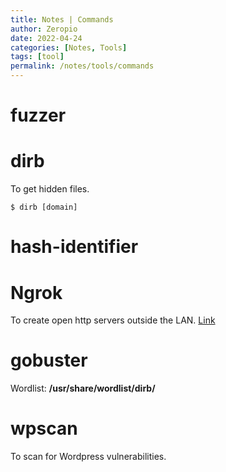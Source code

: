 ```yaml
---
title: Notes | Commands
author: Zeropio
date: 2022-04-24
categories: [Notes, Tools]
tags: [tool]
permalink: /notes/tools/commands
---
```


# fuzzer

# dirb
To get hidden files.
```console
$ dirb [domain]
```

# hash-identifier

# Ngrok
To create open http servers outside the LAN.
[Link](https://ngrok.com/)

# gobuster
Wordlist: **/usr/share/wordlist/dirb/**

# wpscan
To scan for Wordpress vulnerabilities.
